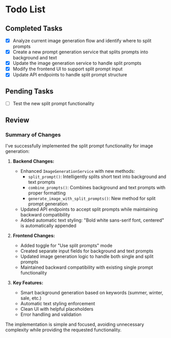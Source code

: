 # Todo List

## Completed Tasks

- [x] Analyze current image generation flow and identify where to split prompts
- [x] Create a new prompt generation service that splits prompts into background and text
- [x] Update the image generation service to handle split prompts
- [x] Modify the frontend UI to support split prompt input
- [x] Update API endpoints to handle split prompt structure

## Pending Tasks

- [ ] Test the new split prompt functionality

## Review

### Summary of Changes

I've successfully implemented the split prompt functionality for image generation:

1. **Backend Changes:**
   - Enhanced `ImageGenerationService` with new methods:
     - `split_prompt()`: Intelligently splits short text into background and text prompts
     - `combine_prompts()`: Combines background and text prompts with proper formatting
     - `generate_image_with_split_prompts()`: New method for split prompt generation
   - Updated API endpoints to accept split prompts while maintaining backward compatibility
   - Added automatic text styling: "Bold white sans-serif font, centered" is automatically appended

2. **Frontend Changes:**
   - Added toggle for "Use split prompts" mode
   - Created separate input fields for background and text prompts
   - Updated image generation logic to handle both single and split prompts
   - Maintained backward compatibility with existing single prompt functionality

3. **Key Features:**
   - Smart background generation based on keywords (summer, winter, sale, etc.)
   - Automatic text styling enforcement
   - Clean UI with helpful placeholders
   - Error handling and validation

The implementation is simple and focused, avoiding unnecessary complexity while providing the requested functionality.